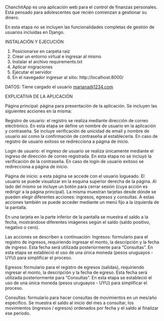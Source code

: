 ChanchitApp es una aplicación web para el control de finanzas personales. 
Está pensado para adolescentes que recién comienzan a gestionar su dinero.

En esta etapa no se incluyen las funcionalidades completas de gestión de usuarios incluidas en Django.

INSTALACIÓN Y EJECUCIÓN

1) Posicionarse en carpeta raiz
2) Crear un entorno virtual e ingresar al mismo
3) Instalar el archivo requirements.txt
4) Aplicar migraciones
5) Ejecutar el servidor
6) En el navegador ingresar al sitio: http://localhost:8000/

DATOS: Tiene cargado el usuario mariana@1234.com

EXPLICATIVA DE LA APLICACIÓN

Página principal: página para presentación de la aplicación. 
Se incluyen las siguientes acciones en la misma:

Registro de usuario: el registro se realiza mediante dirección de correo electrónico. En esta etapa se define un nombre de usuario en la aplicación y contraseña.
Se incluye verificación de unicidad de email y nombre de usuario así como la confirmación de contraseña al establecerla.
En caso de registro de usuario exitoso se redirecciona a página de inicio.

Login de usuario: el ingreso de usuario se realiza únicamente mediante el ingreso de dirección de correo registrada. En esta etapa no se incluyó la verificación de la contraseña.
En caso de login de usuario exitoso se redirecciona a página de inicio.


Página de inicio: a esta página se accede con el usuario logueado.
El usuario se puede visualizar en la esquina superior derecha de la página. Al lado del mismo se incluye un botón para cerrar sesión (cuya acción es redirigir a la página principal).
La misma muestran tarjetas desde dónde se pueden elegir diferentes acciones: ingresos, egresos y consultas.
A estas acciones también se puede acceder mediante un menú fijo a la izquierda de la pantalla.

En una tarjeta en la parte inferior de la pantalla se muestra el saldo a la fecha, mostrándose diferentes imágenes según el saldo (saldo positivo, negativo o cero).

Las acciones se describen a continuación: 
Ingresos: formulario para el registro de ingresos, requiriendo ingresar el monto, la descripción y la fecha de ingreso. Esta fecha será utilizada posteriormente para “Consultas”.
En esta etapa se estableció el uso de una única moneda (pesos uruguayos - UYU) para simplificar el proceso.

Egresos: formulario para el registro de egresos (salidas), requiriendo ingresar el monto, la descripción y la fecha de egreso. Esta fecha será utilizada posteriormente para “Consultas”.
En esta etapa se estableció el uso de una única moneda (pesos uruguayos - UYU) para simplificar el proceso.

Consultas: formulario para hacer consultas de movimientos en un mes/año específico. Se muestra el saldo al inicio del mes a consultar, los movimientos (ingresos / egresos) ordenados por fecha y el saldo al finalizar ese período.
